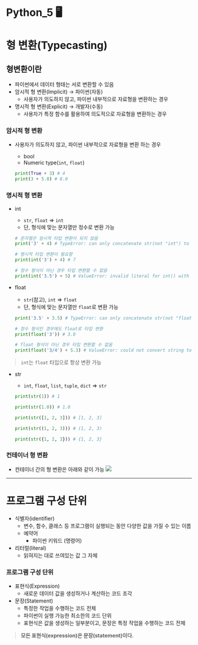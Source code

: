 # Python_5 🖥️

# 형 변환(Typecasting)

## 형변환이란

- 파이썬에서 데이터 형태는 서로 변환할 수 있음
- 암시적 형 변환(Implicit) → 파이썬(자동)
  - 사용자가 의도하지 않고, 파이썬 내부적으로 자료형을 변환하는 경우
- 명시적 형 변환(Explicit) → 개발자(수동)
  - 사용자가 특정 함수를 활용하여 의도적으로 자료형을 변환하는 경우

### 암시적 형 변환

- 사용자가 의도하지 않고, 파이썬 내부적으로 자료형을 변환 하는 경우
  
  - bool
  - Numeric type(`int`, `float`)
  
  ```python
  print(True + 3) # 4
  print(3 + 5.0) # 8.0
  ```
  

### 명시적 형 변환

- int
  
  - `str`, `float` ⇒ `int`
  - 단, 형식에 맞는 문자열만 정수로 변환 가능
  
  ```python
  # 문자열은 암시적 타입 변환이 되지 않음
  print('3' + 4) # TypeError: can only concatenate str(not "int") to str
  
  # 명시적 타입 변환이 필요함
  print(int('3') + 4) # 7
  
  # 정수 형식이 아닌 경우 타입 변환할 수 없음
  print(int('3.5') + 5) # ValueError: invalid literal for int() with base 10:
  ```
  
- float
  
  - `str`(참고), `int` ⇒ `float`
  - 단, 형식에 맞는 문자열만 `float`로 변환 가능
  
  ```python
  print('3.5' + 3.5) # TypeError: can only concatenate str(not "float") to str
  
  # 정수 형식인 경우에도 float로 타입 변환
  print(float('3')) # 3.0
  
  # float 형식이 아닌 경우 타입 변환할 수 없음
  print(float('3/4') + 5.3) # ValueError: could not convert string to float:
  ```
  

> `int`는 `float` 타입으로 항상 변환 가능

- str
  
  - `int`, `float`, `list`, `tuple`, `dict` ⇒ `str`
  
  ```python
  print(str(1)) # 1
  
  print(str(1.0)) # 1.0
  
  print(str([1, 2, 3])) # [1, 2, 3]
  
  print(str((1, 2, 3))) # (1, 2, 3)
  
  print(str({1, 2, 3})) # {1, 2, 3}
  ```
  

### 컨테이너 형 변환

- 컨테이너 간의 형 변환은 아래와 같이 가능
![](https://user-images.githubusercontent.com/18046097/61180466-a6a67780-a651-11e9-8c0a-adb9e1ee04de.png)
---

# 프로그램 구성 단위

- 식별자(identifier)
  - 변수, 함수, 클래스 등 프로그램이 실행되는 동안 다양한 값을 가질 수 있는 이름
  - 예약어
    - 파이썬 키워드 (명령어)
- 리터럴(literal)
  - 읽혀지는 대로 쓰여있는 값 그 자체

### 프로그램 구성 단위

- 표현식(Expression)
  - 새로운 데이터 값을 생성하거나 계산하는 코드 조각
- 문장(Statement)
  - 특정한 작업을 수행하는 코드 전체
  - 파이썬이 실행 가능한 최소한의 코드 단위
  - 표현식은 값을 생성하는 일부분이고, 문장은 특정 작업을 수행하는 코드 전체

> **모든 표현식(expression)은 문장(statement)이다.**